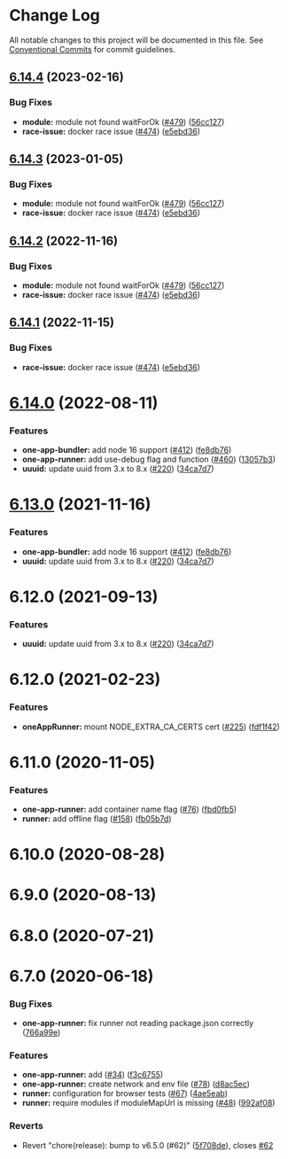 # Change Log

All notable changes to this project will be documented in this file.
See [Conventional Commits](https://conventionalcommits.org) for commit guidelines.

## [6.14.4](https://github.com/americanexpress/one-app-cli/compare/@americanexpress/one-app-runner@6.14.0...@americanexpress/one-app-runner@6.14.4) (2023-02-16)


### Bug Fixes

* **module:** module not found waitForOk ([#479](https://github.com/americanexpress/one-app-cli/issues/479)) ([56cc127](https://github.com/americanexpress/one-app-cli/commit/56cc12797d7c4cd08143b48bb0041fe27e966650))
* **race-issue:** docker race issue ([#474](https://github.com/americanexpress/one-app-cli/issues/474)) ([e5ebd36](https://github.com/americanexpress/one-app-cli/commit/e5ebd3616d79bf4956e53f0b7f5a980bddac26fc))





## [6.14.3](https://github.com/americanexpress/one-app-cli/compare/@americanexpress/one-app-runner@6.14.0...@americanexpress/one-app-runner@6.14.3) (2023-01-05)


### Bug Fixes

* **module:** module not found waitForOk ([#479](https://github.com/americanexpress/one-app-cli/issues/479)) ([56cc127](https://github.com/americanexpress/one-app-cli/commit/56cc12797d7c4cd08143b48bb0041fe27e966650))
* **race-issue:** docker race issue ([#474](https://github.com/americanexpress/one-app-cli/issues/474)) ([e5ebd36](https://github.com/americanexpress/one-app-cli/commit/e5ebd3616d79bf4956e53f0b7f5a980bddac26fc))





## [6.14.2](https://github.com/americanexpress/one-app-cli/compare/@americanexpress/one-app-runner@6.14.0...@americanexpress/one-app-runner@6.14.2) (2022-11-16)


### Bug Fixes

* **module:** module not found waitForOk ([#479](https://github.com/americanexpress/one-app-cli/issues/479)) ([56cc127](https://github.com/americanexpress/one-app-cli/commit/56cc12797d7c4cd08143b48bb0041fe27e966650))
* **race-issue:** docker race issue ([#474](https://github.com/americanexpress/one-app-cli/issues/474)) ([e5ebd36](https://github.com/americanexpress/one-app-cli/commit/e5ebd3616d79bf4956e53f0b7f5a980bddac26fc))





## [6.14.1](https://github.com/americanexpress/one-app-cli/compare/@americanexpress/one-app-runner@6.14.0...@americanexpress/one-app-runner@6.14.1) (2022-11-15)


### Bug Fixes

* **race-issue:** docker race issue ([#474](https://github.com/americanexpress/one-app-cli/issues/474)) ([e5ebd36](https://github.com/americanexpress/one-app-cli/commit/e5ebd3616d79bf4956e53f0b7f5a980bddac26fc))





# [6.14.0](https://github.com/americanexpress/one-app-cli/compare/@americanexpress/one-app-runner@6.12.0...@americanexpress/one-app-runner@6.14.0) (2022-08-11)


### Features

* **one-app-bundler:** add node 16 support ([#412](https://github.com/americanexpress/one-app-cli/issues/412)) ([fe8db76](https://github.com/americanexpress/one-app-cli/commit/fe8db7619a0f7789d095c827e3ddce36fb758ea1))
* **one-app-runner:** add use-debug flag and function ([#460](https://github.com/americanexpress/one-app-cli/issues/460)) ([13057b3](https://github.com/americanexpress/one-app-cli/commit/13057b3a4ad5d42697642ae3797d3c1fcac11162))
* **uuuid:** update uuid from 3.x to 8.x ([#220](https://github.com/americanexpress/one-app-cli/issues/220)) ([34ca7d7](https://github.com/americanexpress/one-app-cli/commit/34ca7d7688e7e9655c2eb77576993e472b6823cb))





# [6.13.0](https://github.com/americanexpress/one-app-cli/compare/@americanexpress/one-app-runner@6.12.0...@americanexpress/one-app-runner@6.13.0) (2021-11-16)


### Features

* **one-app-bundler:** add node 16 support ([#412](https://github.com/americanexpress/one-app-cli/issues/412)) ([fe8db76](https://github.com/americanexpress/one-app-cli/commit/fe8db7619a0f7789d095c827e3ddce36fb758ea1))
* **uuuid:** update uuid from 3.x to 8.x ([#220](https://github.com/americanexpress/one-app-cli/issues/220)) ([34ca7d7](https://github.com/americanexpress/one-app-cli/commit/34ca7d7688e7e9655c2eb77576993e472b6823cb))





# 6.12.0 (2021-09-13)


### Features

* **uuuid:** update uuid from 3.x to 8.x ([#220](https://github.com/americanexpress/one-app-cli/issues/220)) ([34ca7d7](https://github.com/americanexpress/one-app-cli/commit/34ca7d7688e7e9655c2eb77576993e472b6823cb))



# 6.12.0 (2021-02-23)


### Features

* **oneAppRunner:** mount NODE_EXTRA_CA_CERTS cert ([#225](https://github.com/americanexpress/one-app-cli/issues/225)) ([fdf1f42](https://github.com/americanexpress/one-app-cli/commit/fdf1f424286bf5698e7df0e3d80a530dca6b958d))



# 6.11.0 (2020-11-05)


### Features

* **one-app-runner:** add container name flag ([#76](https://github.com/americanexpress/one-app-cli/issues/76)) ([fbd0fb5](https://github.com/americanexpress/one-app-cli/commit/fbd0fb55ef7f7998cef9ebab5b99e78132f401a5))
* **runner:** add offline flag ([#158](https://github.com/americanexpress/one-app-cli/issues/158)) ([fb05b7d](https://github.com/americanexpress/one-app-cli/commit/fb05b7de67a4de0088466423e3d73dc45195cc93))



# 6.10.0 (2020-08-28)



# 6.9.0 (2020-08-13)



# 6.8.0 (2020-07-21)



# 6.7.0 (2020-06-18)


### Bug Fixes

* **one-app-runner:** fix runner not reading package.json correctly ([766a99e](https://github.com/americanexpress/one-app-cli/commit/766a99e2191a21983557438135470f67148fa95e))


### Features

* **one-app-runner:** add ([#34](https://github.com/americanexpress/one-app-cli/issues/34)) ([f3c6755](https://github.com/americanexpress/one-app-cli/commit/f3c67551ec9458f30ddf640666c69f3e673c0784))
* **one-app-runner:** create network and env file ([#78](https://github.com/americanexpress/one-app-cli/issues/78)) ([d8ac5ec](https://github.com/americanexpress/one-app-cli/commit/d8ac5ec8a36413217d942e9c5d611c4008b3f346))
* **runner:** configuration for browser tests ([#67](https://github.com/americanexpress/one-app-cli/issues/67)) ([4ae5eab](https://github.com/americanexpress/one-app-cli/commit/4ae5eabc4857e96ed39ed8708054f10c151891d6))
* **runner:** require modules if moduleMapUrl is missing ([#48](https://github.com/americanexpress/one-app-cli/issues/48)) ([992af08](https://github.com/americanexpress/one-app-cli/commit/992af08a5dde7d69c6ee3578883c004c5f4d875c))


### Reverts

* Revert "chore(release): bump to v6.5.0 (#62)" ([5f708de](https://github.com/americanexpress/one-app-cli/commit/5f708de11f30163687f3184adb4d57ccab46649c)), closes [#62](https://github.com/americanexpress/one-app-cli/issues/62)
